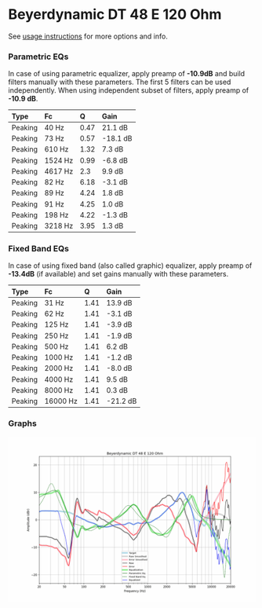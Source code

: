 # Beyerdynamic DT 48 E 120 Ohm
See [usage instructions](https://github.com/jaakkopasanen/AutoEq#usage) for more options and info.

### Parametric EQs
In case of using parametric equalizer, apply preamp of **-10.9dB** and build filters manually
with these parameters. The first 5 filters can be used independently.
When using independent subset of filters, apply preamp of **-10.9 dB**.

| Type    | Fc      |    Q | Gain     |
|:--------|:--------|:-----|:---------|
| Peaking | 40 Hz   | 0.47 | 21.1 dB  |
| Peaking | 73 Hz   | 0.57 | -18.1 dB |
| Peaking | 610 Hz  | 1.32 | 7.3 dB   |
| Peaking | 1524 Hz | 0.99 | -6.8 dB  |
| Peaking | 4617 Hz | 2.3  | 9.9 dB   |
| Peaking | 82 Hz   | 6.18 | -3.1 dB  |
| Peaking | 89 Hz   | 4.24 | 1.8 dB   |
| Peaking | 91 Hz   | 4.25 | 1.0 dB   |
| Peaking | 198 Hz  | 4.22 | -1.3 dB  |
| Peaking | 3218 Hz | 3.95 | 1.3 dB   |

### Fixed Band EQs
In case of using fixed band (also called graphic) equalizer, apply preamp of **-13.4dB**
(if available) and set gains manually with these parameters.

| Type    | Fc       |    Q | Gain     |
|:--------|:---------|:-----|:---------|
| Peaking | 31 Hz    | 1.41 | 13.9 dB  |
| Peaking | 62 Hz    | 1.41 | -3.1 dB  |
| Peaking | 125 Hz   | 1.41 | -3.9 dB  |
| Peaking | 250 Hz   | 1.41 | -1.9 dB  |
| Peaking | 500 Hz   | 1.41 | 6.2 dB   |
| Peaking | 1000 Hz  | 1.41 | -1.2 dB  |
| Peaking | 2000 Hz  | 1.41 | -8.0 dB  |
| Peaking | 4000 Hz  | 1.41 | 9.5 dB   |
| Peaking | 8000 Hz  | 1.41 | 0.3 dB   |
| Peaking | 16000 Hz | 1.41 | -21.2 dB |

### Graphs
![](./Beyerdynamic%20DT%2048%20E%20120%20Ohm.png)